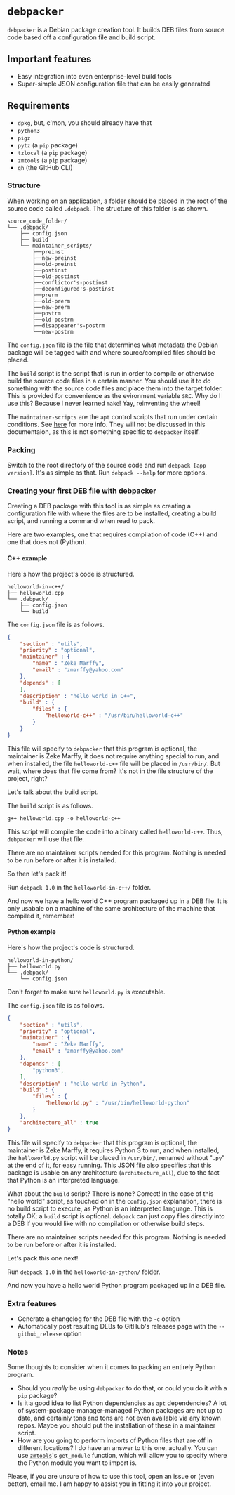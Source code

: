 # `debpacker`

`debpacker` is a Debian package creation tool. It builds DEB files from source code based off a configuration file and build script.

## Important features

* Easy integration into even enterprise-level build tools
* Super-simple JSON configuration file that can be easily generated

## Requirements

* `dpkg`, but, c'mon, you should already have that
* `python3`
* `pigz`
* `pytz` (a `pip` package)
* `tzlocal` (a `pip` package)
* `zmtools` (a `pip` package)
* `gh` (the GitHub CLI)

### Structure

When working on an application, a folder should be placed in the root of the source code called `.debpack`. The structure of this folder is as shown.

```text
source_code_folder/
└── .debpack/
    ├── config.json
    ├── build
    └── maintainer_scripts/
        ├──preinst
        ├──new-preinst
        ├──old-preinst
        ├──postinst
        ├──old-postinst
        ├──conflictor's-postinst
        ├──deconfigured's-postinst
        ├──prerm
        ├──old-prerm
        ├──new-prerm
        ├──postrm
        ├──old-postrm
        ├──disappearer's-postrm
        └──new-postrm
```

The `config.json` file is the file that determines what metadata the Debian package will be tagged with and where source/compiled files should be placed.

The `build` script is the script that is run in order to compile or otherwise build the source code files in a certain manner. You should use it to do something with the source code files and place them into the target folder. This is provided for convenience as the evironment variable `SRC`. Why do I use this? Because I never learned `make`! Yay, reinventing the wheel!

The `maintainer-scripts` are the `apt` control scripts that run under certain conditions. See [here](https://www.debian.org/doc/manuals/maint-guide/dreq.en.html) for more info. They will not be discussed in this documentaion, as this is not something specific to `debpacker` itself.

### Packing

Switch to the root directory of the source code and run `debpack [app version]`. It's as simple as that. Run `debpack --help` for more options.

### Creating your first DEB file with debpacker

Creating a DEB package with this tool is as simple as creating a configuration file with where the files are to be installed, creating a build script, and running a command when read to pack.

Here are two examples, one that requires compilation of code (C++) and one that does not (Python).

#### C++ example

Here's how the project's code is structured.

```text
helloworld-in-c++/
├── helloworld.cpp
└── .debpack/
    ├── config.json
    └── build
```

The `config.json` file is as follows.

```json
{
    "section" : "utils",
    "priority" : "optional",
    "maintainer" : {
        "name" : "Zeke Marffy",
        "email" : "zmarffy@yahoo.com"
    },
    "depends" : [
    ],
    "description" : "hello world in C++",
    "build" : {
        "files" : {
            "helloworld-c++" : "/usr/bin/helloworld-c++"
        }
    }
}
```

This file will specify to `debpacker` that this program is optional, the maintainer is Zeke Marffy, it does not require anything special to run, and when installed, the file `helloworld-c++` file will be placed in `/usr/bin/`. But wait, where does that file come from? It's not in the file structure of the project, right?

Let's talk about the build script.

The `build` script is as follows.

```shell
g++ helloworld.cpp -o helloworld-c++
```

This script will compile the code into a binary called `helloworld-c++`. Thus, `debpacker` will use that file.

There are no maintainer scripts needed for this program. Nothing is needed to be run before or after it is installed.

So then let's pack it!

Run `debpack 1.0` in the `helloworld-in-c++/` folder.

And now we have a hello world C++ program packaged up in a DEB file. It is only usabale on a machine of the same architecture of the machine that compiled it, remember!

#### Python example

Here's how the project's code is structured.

```text
helloworld-in-python/
├── helloworld.py
└── .debpack/
    └── config.json
```

Don't forget to make sure `helloworld.py` is executable.

The `config.json` file is as follows.

```json
{
    "section" : "utils",
    "priority" : "optional",
    "maintainer" : {
        "name" : "Zeke Marffy",
        "email" : "zmarffy@yahoo.com"
    },
    "depends" : [
        "python3",
    ],
    "description" : "hello world in Python",
    "build" : {
        "files" : {
            "helloworld.py" : "/usr/bin/helloworld-python"
        }
    },
    "architecture_all" : true
}
```

This file will specify to `debpacker` that this program is optional, the maintainer is Zeke Marffy, it requires Python 3 to run, and when installed, the `helloworld.py` script will be placed in `/usr/bin/`, renamed without "`.py`" at the end of it, for easy running. This JSON file also specifies that this package is usable on any architecture (`architecture_all`), due to the fact that Python is an interpreted language.

What about the `build` script? There is none? Correct! In the case of this "hello world" script, as touched on in the `config.json` explanation, there is no build script to execute, as Python is an interpreted language. This is totally OK; a `build` script is optional. `debpack` can just copy files directly into a DEB if you would like with no compilation or otherwise build steps.

There are no maintainer scripts needed for this program. Nothing is needed to be run before or after it is installed.

Let's pack this one next!

Run `debpack 1.0` in the `helloworld-in-python/` folder.

And now you have a hello world Python program packaged up in a DEB file.

### Extra features

* Generate a changelog for the DEB file with the `-c` option
* Automatically post resulting DEBs to GitHub's releases page with the `--github_release` option

### Notes

Some thoughts to consider when it comes to packing an entirely Python program.

* Should you *really* be using `debpacker` to do that, or could you do it with a `pip` package?
* Is it a good idea to list Python dependencies as `apt` dependencies? A lot of system-package-manager-managed Python packages are not up to date, and certainly tons and tons are not even available via any known repos. Maybe you should put the installation of these in a maintainer script.
* How are you going to perform imports of Python files that are off in different locations? I do have an answer to this one, actually. You can use [`zmtools`](https://github.com/zmarffy/zmtools)'s `get_module` function, which will allow you to specify where the Python module you want to import is.

Please, if you are unsure of how to use this tool, open an issue or (even better), email me. I am happy to assist you in fitting it into your project.
